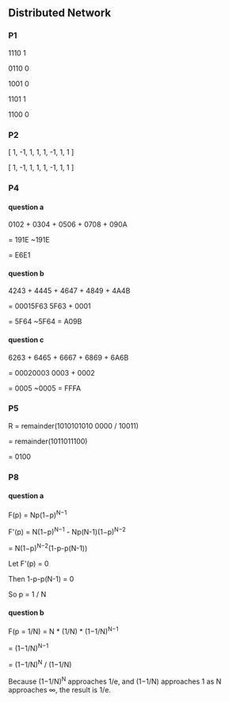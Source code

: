 ## Distributed Network

### P1

1110 1

0110 0

1001 0

1101 1

1100 0

### P2

[ 1, -1, 1, 1, 1, -1, 1, 1 ]

[ 1, -1, 1, 1, 1, -1, 1, 1 ]

### P4

#### question a

0102 + 0304 + 0506 + 0708 + 090A

= 191E ~191E

= E6E1

#### question b

4243 + 4445 + 4647 + 4849 + 4A4B

= 00015F63 5F63 + 0001

= 5F64 ~5F64 = A09B

#### question c

6263 + 6465 + 6667 + 6869 + 6A6B

= 00020003 0003 + 0002

= 0005 ~0005 = FFFA

### P5

R = remainder(1010101010 0000 / 10011)

= remainder(1011011100)

= 0100

### P8

#### question a

F(p) = Np(1−p)<sup>N−1</sup>

F'(p) = N(1−p)<sup>N−1</sup> - Np(N-1)(1−p)<sup>N−2</sup>

= N(1−p)<sup>N−2</sup>(1-p-p(N-1))

Let F'(p) = 0

Then 1-p-p(N-1) = 0

So p = 1 / N

#### question b

F(p = 1/N) = N * (1/N) * (1−1/N)<sup>N−1</sup> 

= (1−1/N)<sup>N−1</sup> 

= (1−1/N)<sup>N</sup> / (1−1/N)

Because (1−1/N)<sup>N</sup> approaches 1/e, and (1−1/N) approaches 1 as N approaches ∞, the result is 1/e.